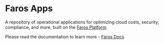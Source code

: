 # Faros Apps

A repository of operational applications for optimizing cloud costs, security, compliance, and more, built on the <a href="https://www.faros.ai">Faros Platform</a>.

Please read the documentation to learn more - <a href="https://www.faros.ai/docs" rel="noopener">Faros Docs</a>
